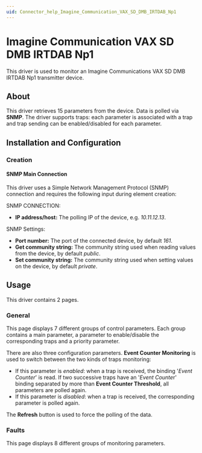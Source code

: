 ```yaml
---
uid: Connector_help_Imagine_Communication_VAX_SD_DMB_IRTDAB_Np1
---
```


# Imagine Communication VAX SD DMB IRTDAB Np1

This driver is used to monitor an Imagine Communications VAX SD DMB IRTDAB Np1 transmitter device.

## About

This driver retrieves 15 parameters from the device. Data is polled via **SNMP**. The driver supports traps: each parameter is associated with a trap and trap sending can be enabled/disabled for each parameter.

## Installation and Configuration

### Creation

#### SNMP Main Connection

This driver uses a Simple Network Management Protocol (SNMP) connection and requires the following input during element creation:

SNMP CONNECTION:

- **IP address/host:** The polling IP of the device, e.g. *10.11.12.13*.

SNMP Settings:

- **Port number:** The port of the connected device, by default *161*.
- **Get community string:** The community string used when reading values from the device, by default *public*.
- **Set community string:** The community string used when setting values on the device, by default *private*.

## Usage

This driver contains 2 pages.

### General

This page displays 7 different groups of control parameters. Each group contains a main parameter, a parameter to enable/disable the corresponding traps and a priority parameter.

There are also three configuration parameters. **Event Counter Monitoring** is used to switch between the two kinds of traps monitoring:

- If this parameter is *enabled*: when a trap is received, the binding '*Event Counter*' is read. If two successive traps have an '*Event Counte*r' binding separated by more than **Event Counter Threshold**, all parameters are polled again.
- If this parameter is *disabled*: when a trap is received, the corresponding parameter is polled again.

The **Refresh** button is used to force the polling of the data.

### Faults

This page displays 8 different groups of monitoring parameters.
